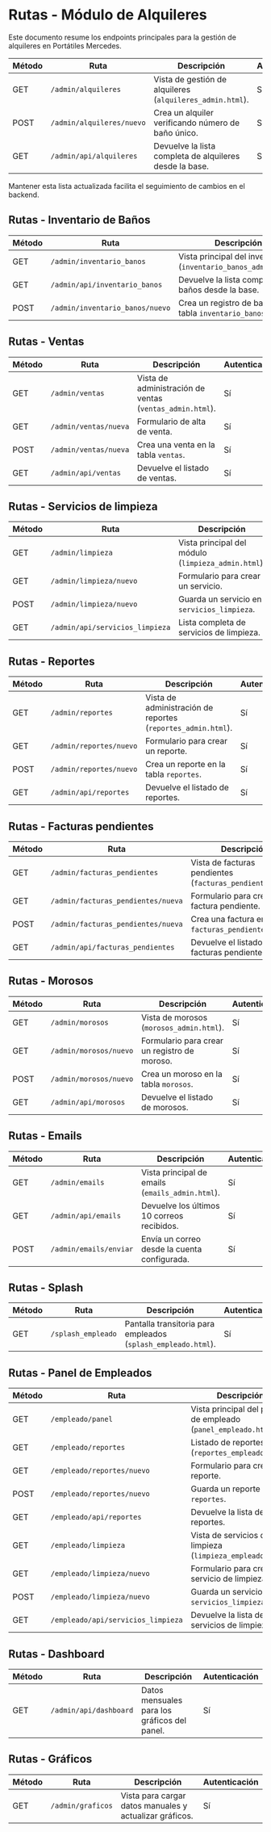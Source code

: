 # Rutas - Módulo de Alquileres

Este documento resume los endpoints principales para la gestión de alquileres en Portátiles Mercedes.

| Método | Ruta | Descripción | Autenticación |
|--------|------|-------------|---------------|
| GET | `/admin/alquileres` | Vista de gestión de alquileres (`alquileres_admin.html`). | Sí |
| POST | `/admin/alquileres/nuevo` | Crea un alquiler verificando número de baño único. | Sí |
| GET | `/admin/api/alquileres` | Devuelve la lista completa de alquileres desde la base. | Sí |

Mantener esta lista actualizada facilita el seguimiento de cambios en el backend.

## Rutas - Inventario de Baños

| Método | Ruta | Descripción | Autenticación |
|--------|------|-------------|---------------|
| GET | `/admin/inventario_banos` | Vista principal del inventario (`inventario_banos_admin.html`). | Sí |
| GET | `/admin/api/inventario_banos` | Devuelve la lista completa de baños desde la base. | Sí |
| POST | `/admin/inventario_banos/nuevo` | Crea un registro de baño en la tabla `inventario_banos`. | Sí |

## Rutas - Ventas

| Método | Ruta | Descripción | Autenticación |
|--------|------|-------------|---------------|
| GET | `/admin/ventas` | Vista de administración de ventas (`ventas_admin.html`). | Sí |
| GET | `/admin/ventas/nueva` | Formulario de alta de venta. | Sí |
| POST | `/admin/ventas/nueva` | Crea una venta en la tabla `ventas`. | Sí |
| GET | `/admin/api/ventas` | Devuelve el listado de ventas. | Sí |

## Rutas - Servicios de limpieza

| Método | Ruta | Descripción | Autenticación |
|--------|------|-------------|---------------|
| GET | `/admin/limpieza` | Vista principal del módulo (`limpieza_admin.html`). | Sí |
| GET | `/admin/limpieza/nuevo` | Formulario para crear un servicio. | Sí |
| POST | `/admin/limpieza/nuevo` | Guarda un servicio en `servicios_limpieza`. | Sí |
| GET | `/admin/api/servicios_limpieza` | Lista completa de servicios de limpieza. | Sí |

## Rutas - Reportes

| Método | Ruta | Descripción | Autenticación |
|--------|------|-------------|---------------|
| GET | `/admin/reportes` | Vista de administración de reportes (`reportes_admin.html`). | Sí |
| GET | `/admin/reportes/nuevo` | Formulario para crear un reporte. | Sí |
| POST | `/admin/reportes/nuevo` | Crea un reporte en la tabla `reportes`. | Sí |
| GET | `/admin/api/reportes` | Devuelve el listado de reportes. | Sí |

## Rutas - Facturas pendientes

| Método | Ruta | Descripción | Autenticación |
|--------|------|-------------|---------------|
| GET | `/admin/facturas_pendientes` | Vista de facturas pendientes (`facturas_pendientes.html`). | Sí |
| GET | `/admin/facturas_pendientes/nueva` | Formulario para crear una factura pendiente. | Sí |
| POST | `/admin/facturas_pendientes/nueva` | Crea una factura en la tabla `facturas_pendientes`. | Sí |
| GET | `/admin/api/facturas_pendientes` | Devuelve el listado de facturas pendientes. | Sí |

## Rutas - Morosos

| Método | Ruta | Descripción | Autenticación |
|--------|------|-------------|---------------|
| GET | `/admin/morosos` | Vista de morosos (`morosos_admin.html`). | Sí |
| GET | `/admin/morosos/nuevo` | Formulario para crear un registro de moroso. | Sí |
| POST | `/admin/morosos/nuevo` | Crea un moroso en la tabla `morosos`. | Sí |
| GET | `/admin/api/morosos` | Devuelve el listado de morosos. | Sí |

## Rutas - Emails

| Método | Ruta | Descripción | Autenticación |
|--------|------|-------------|---------------|
| GET | `/admin/emails` | Vista principal de emails (`emails_admin.html`). | Sí |
| GET | `/admin/api/emails` | Devuelve los últimos 10 correos recibidos. | Sí |
| POST | `/admin/emails/enviar` | Envía un correo desde la cuenta configurada. | Sí |

## Rutas - Splash

| Método | Ruta | Descripción | Autenticación |
|--------|------|-------------|---------------|
| GET | `/splash_empleado` | Pantalla transitoria para empleados (`splash_empleado.html`). | Sí |

## Rutas - Panel de Empleados

| Método | Ruta | Descripción | Autenticación |
|--------|------|-------------|---------------|
| GET | `/empleado/panel` | Vista principal del panel de empleado (`panel_empleado.html`). | Sí |
| GET | `/empleado/reportes` | Listado de reportes (`reportes_empleado.html`). | Sí |
| GET | `/empleado/reportes/nuevo` | Formulario para crear un reporte. | Sí |
| POST | `/empleado/reportes/nuevo` | Guarda un reporte en `reportes`. | Sí |
| GET | `/empleado/api/reportes` | Devuelve la lista de reportes. | Sí |
| GET | `/empleado/limpieza` | Vista de servicios de limpieza (`limpieza_empleado.html`). | Sí |
| GET | `/empleado/limpieza/nuevo` | Formulario para crear un servicio de limpieza. | Sí |
| POST | `/empleado/limpieza/nuevo` | Guarda un servicio en `servicios_limpieza`. | Sí |
| GET | `/empleado/api/servicios_limpieza` | Devuelve la lista de servicios de limpieza. | Sí |

## Rutas - Dashboard

| Método | Ruta | Descripción | Autenticación |
|--------|------|-------------|---------------|
| GET | `/admin/api/dashboard` | Datos mensuales para los gráficos del panel. | Sí |

## Rutas - Gráficos

| Método | Ruta | Descripción | Autenticación |
|--------|------|-------------|---------------|
| GET | `/admin/graficos` | Vista para cargar datos manuales y actualizar gráficos. | Sí |
